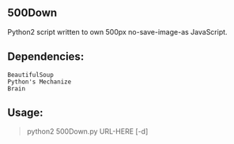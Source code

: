 500Down
-------

Python2 script written to own 500px no-save-image-as JavaScript.

Dependencies:
------------
	BeautifulSoup
	Python's Mechanize
	Brain

Usage:
------
> python2 500Down.py URL-HERE [-d]
